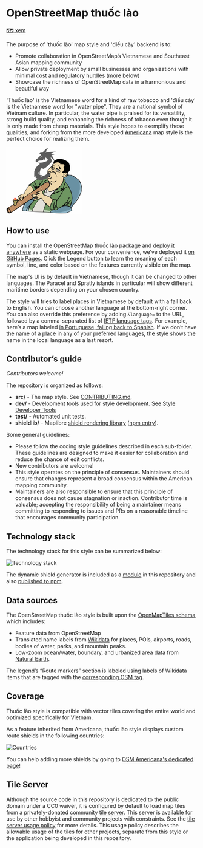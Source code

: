 # OpenStreetMap thuốc lào
[🗺 xem](https://zelonewolf.github.io/openstreetmap-americana/)

The purpose of 'thuốc lào' map style and 'điếu cày' backend is to:

- Promote collaboration in OpenStreetMap’s Vietnamese and Southeast Asian mapping community
- Allow private deployment by small businesses and organizations with minimal cost and regulatory hurdles (more below)
- Showcase the richness of OpenStreetMap data in a harmonious and beautiful way

'Thuốc lào' is the Vietnamese word for a kind of raw tobacco and 'điếu cày' is the Vietnamese word for "water pipe". They are a national symbol of Vietnam culture. In particular, the water pipe is praised for its versatility, strong build quality, and enhancing the richness of tobacco even though it is only made from cheap materials. This style hopes to exemplify these qualities, and forking from the more developed [Americana](https://github.com/ZeLonewolf/openstreetmap-americana) map style is the perfect choice for realizing them.

<img src="doc-img/dieu_cay.png" alt="Logo" width="200"/>


## How to use

You can install the OpenStreetMap thuốc lào package and [deploy it anywhere](CONTRIBUTING.md#Production%20builds) as a static webpage. For your convenience, we’ve deployed it [on GitHub Pages](https://zelonewolf.github.io/openstreetmap-americana/). Click the Legend button to learn the meaning of each symbol, line, and color based on the features currently visible on the map.

The map's UI is by default in Vietnamese, though it can be changed to other languages. The Paracel and Spratly islands in particular will show different maritime borders depending on your chosen country.

The style will tries to label places in Vietnamese by default with a fall back to English. You can choose another language at the bottom-right corner. You can also override this preference by adding `&language=` to the URL, followed by a comma-separated list of [IETF language tags](https://www.w3.org/International/articles/language-tags/). For example, here’s a map labeled [in Portuguese, falling back to Spanish](https://zelonewolf.github.io/openstreetmap-americana/#language=pt,es). If we don’t have the name of a place in any of your preferred languages, the style shows the name in the local language as a last resort.

## Contributor’s guide

_Contributors welcome!_

The repository is organized as follows:

- **src/** - The map style. See [CONTRIBUTING.md](CONTRIBUTING.md).
- **dev/** - Development tools used for style development. See [Style Developer Tools](dev/README.md)
- **test/** - Automated unit tests.
- **shieldlib/** - Maplibre [shield rendering library](shieldlib/README.md) ([npm entry](https://www.npmjs.com/package/@americana/maplibre-shield-generator?activeTab=readme)).

Some general guidelines:

- Please follow the coding style guidelines described in each sub-folder. These guidelines are designed to make it easier for collaboration and reduce the chance of edit conflicts.
- New contributors are welcome!
- This style operates on the principle of consensus. Maintainers should ensure that changes represent a broad consensus within the American mapping community.
- Maintainers are also responsible to ensure that this principle of consensus does not cause stagnation or inaction. Contributor time is valuable; accepting the responsibility of being a maintainer means committing to responding to issues and PRs on a reasonable timeline that encourages community participation.

## Technology stack

The technology stack for this style can be summarized below:

<img src="doc-img/architecture.drawio.svg" alt="Technology stack" />

The dynamic shield generator is included as a [module](shieldlib/README.md) in this repository and also [published to npm](https://www.npmjs.com/package/@americana/maplibre-shield-generator).

## Data sources

The OpenStreetMap thuốc lào style is built upon the [OpenMapTiles schema](https://openmaptiles.org/schema/), which includes:

- Feature data from OpenStreetMap
- Translated name labels from [Wikidata](https://www.wikidata.org/wiki/Wikidata:Main_Page) for places, POIs, airports, roads, bodies of water, parks, and mountain peaks.
- Low-zoom ocean/water, boundary, and urbanized area data from [Natural Earth](https://www.naturalearthdata.com/).

The legend’s “Route markers” section is labeled using labels of Wikidata items that are tagged with the [corresponding OSM tag](https://www.wikidata.org/wiki/Property:P1282).

## Coverage

Thuốc lào style is compatible with vector tiles covering the entire world and optimized specifically for Vietnam.

As a feature inherited from Americana, thuốc lào style displays custom route shields in the following countries:

<img src="doc-img/shield_map_world.svg" width="500" alt="Countries">

You can help adding more shields by going to [OSM Americana's dedicated page](https://github.com/ZeLonewolf/openstreetmap-americana/projects/1)!

## Tile Server

Although the source code in this repository is dedicated to the public domain under a CC0 waiver, it is configured by default to load map tiles from a privately-donated community [tile server](https://tile.ourmap.us). This server is available for use by other hobbyist and community projects with constraints. See the [tile server usage policy](TILE_USAGE.md) for more details. This usage policy describes the allowable usage of the tiles for other projects, separate from this style or the application being developed in this repository.
